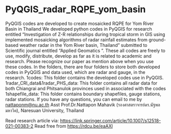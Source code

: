 # PyQGIS_radar_RQPE_yom_basin
PyQGIS codes are developed to create mosaicked RQPE for Yom River Basin in Thailand 
We developed python codes in PyQGIS for research entitled “Investigation of Z-R relationships during tropical storm in GIS using implemented mosaicking algorithms of radar rainfall estimates from ground-based weather radar in the Yom River basin, Thailand” submitted to Scientific journal entitled “Applied Geomatics ”. These all codes are freely to use, modify, distribute, develop as far as it is related to academic and research. Please recognize our paper as mention above when you use these codes. In the folders, there are four folders to store both developed codes in PyQGIS and data used, which are radar and gauge, in the research.
1codes: This folder contains the developed codes use in PyQGIS. 
1radar_CRI_data&1radar_PHS_data: This folder contains all radar data for both Chiangrai and Phitsanulok provinces used in associated with the codes
1shapefile_data: This folder contains boundary shapefiles, gauge stations, radar stations.
If you have any questions, you can email to me by nattaponm@nu.ac.th
Asst Prof.Dr.Nattapon Mahavik (รองศาสตราจารย์ดร.นัฐพล มหาวิค), Naresuan University, Thailand

Read research article via: https://link.springer.com/article/10.1007/s12518-021-00383-2
Read free from https://rdcu.be/eaAXl

